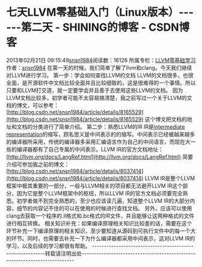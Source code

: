 # 七天LLVM零基础入门（Linux版本）------第二天 - SHINING的博客 - CSDN博客
2013年02月21日 09:15:49[snsn1984](https://me.csdn.net/snsn1984)阅读数：16126
所属专栏：[LLVM零基础学习](https://blog.csdn.net/column/details/llvm.html)
作者：[snsn1984](http://blog.csdn.net/snsn1984)
在第一天的时候，我们简单了解了llvm和clang。今天我们继续对LLVM进行学习。
第一步：学会如何查找LLVM的文档
LLVM的文档很多，也很全面，是开源软件中文档比较全面并且比较细致的，这是很难得的一个事情。所以只要和LLVM打交道，就一定要学会并且善于去使用这些LLVM的文档。
因为LLVM文档比较多，初学者可能不太容易搞清楚，我之前写过一个关于LLVM的文档的博文，可以参考：
[http://blog.csdn.net/snsn1984/article/details/8165529](http://blog.csdn.net/snsn1984/article/details/8165529)
这个博文把文档的地址和文档的分类进行了简单介绍。
第二步：熟悉LLVM的IR
IR是[intermediate representation](http://www.iciba.com/intermediate_representation)的缩写，顾名思义是中间表示的的缩写。中间表示已经被越来越多的编译器所采用，传统的编译器多采用汇编语言作为自己的中间语言，而现在大一些的编译器都有了自己专属的中间表示。LLVM IR的官方文档地址：[http://llvm.org/docs/LangRef.html](http://llvm.org/docs/LangRef.html)
简要介绍可参加我之前的博文：[http://blog.csdn.net/snsn1984/article/details/8037414](http://blog.csdn.net/snsn1984/article/details/8037414)
LLVM IR是整个LLVM框架中极其重要的一部分，一般与LLVM相关的项目都无法避开LLVM IR这个部分，因为它是整个LLVM框架中的枢纽，所以LLVM IR的官方文档必须要完全熟悉。初学者做不到完全熟悉的，至少也应该读几遍，知道整个LLVM IR的大部分内容，细节的内容记不住的可以在使用的时候进行查找文档。
另外，应该可以使用clang去获取一个程序的.ll格式和.bc格式的IR文件，并且能够让这两种格式的文件进行相互转换。
相关知识补充：如果编译原理相关知识比较差的话，需要在这个环节补充一下编译原理的相关知识，至少要知道从源码到可执行文件中的每一个大的环节。同时，也需要去补充一下为什么编译器都采用中间表示，这对LLVM IR的学习，以及后续的学习都很有帮助。
----------------------------------------------------------转载请注明出处---------------------------------------------------------------------------

